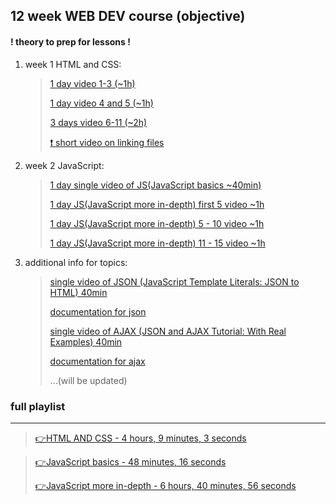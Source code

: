 
## 12 week WEB DEV course (objective)
#### ! theory to prep for lessons !
    
 1. week 1 HTML and CSS:
    >
    >[1 day video 1-3 (~1h)](https://www.youtube.com/watch?v=hu-q2zYwEYs&list=PL4cUxeGkcC9ivBf_eKCPIAYXWzLlPAm6G)
    >
    >[1 day video 4 and 5 (~1h)](https://www.youtube.com/watch?v=hu-q2zYwEYs&list=PL4cUxeGkcC9ivBf_eKCPIAYXWzLlPAm6G)
    >
    >[3 days video 6-11 (~2h)](https://www.youtube.com/watch?v=hu-q2zYwEYs&list=PL4cUxeGkcC9ivBf_eKCPIAYXWzLlPAm6G)
    >
    >[ ❗ short video on linking files](https://www.youtube.com/watch?v=VViTCJDFYIc)
 1. week 2 JavaScript:
    >[1 day single video of JS(JavaScript basics ~40min) ](https://www.youtube.com/watch?v=W6NZfCO5SIk)
    >
    >[1 day JS(JavaScript more in-depth) first 5 video ~1h ](https://www.youtube.com/watch?v=zBPeGR48_vE&list=PLqkLaKB2GJhWXV9rcarwvn06ISlL_9mPQ&index=1&ab_channel=CoderLipi)
    >
    >[1 day JS(JavaScript more in-depth) 5 - 10 video ~1h ](https://www.youtube.com/watch?v=yjE_xXL26qA&list=PLqkLaKB2GJhWXV9rcarwvn06ISlL_9mPQ&index=5&ab_channel=CoderLipi)
    >
    >[1 day JS(JavaScript more in-depth) 11 - 15 video ~1h ](https://www.youtube.com/watch?v=Fk3tdDAWkCI&list=PLqkLaKB2GJhWXV9rcarwvn06ISlL_9mPQ&index=11&ab_channel=CoderLipi)
    >
1. additional info for topics:
    >       
    >[single video of JSON (JavaScript Template Literals: JSON to HTML) 40min ](https://www.youtube.com/watch?v=DG4obitDvUA)
    >
    >[documentation for json](https://www.w3schools.com/js/js_json_intro.asp)
    >
    >[single video of AJAX (JSON and AJAX Tutorial: With Real Examples) 40min](https://www.youtube.com/watch?v=rJesac0_Ftw)
    >
    >[documentation for ajax](https://www.w3schools.com/js/js_ajax_intro.asp)
    >
    >...(will be updated)
    > 
<!-- 1. week 3 HTML and CSS:
    >[first 2 days](https://www.youtube.com/watch?v=hu-q2zYwEYs&list=PL4cUxeGkcC9ivBf_eKCPIAYXWzLlPAm6G)
 1. week 4 HTML and CSS:
    >[first 2 days](https://www.youtube.com/watch?v=hu-q2zYwEYs&list=PL4cUxeGkcC9ivBf_eKCPIAYXWzLlPAm6G) -->


### full playlist 
------------------------------------------------

>[👉HTML AND CSS - 4 hours, 9 minutes, 3 seconds ](https://www.youtube.com/watch?v=hu-q2zYwEYs&list=PL4cUxeGkcC9ivBf_eKCPIAYXWzLlPAm6G)

>[👉JavaScript basics -  48 minutes, 16 seconds ](https://www.youtube.com/watch?v=W6NZfCO5SIk)
>
>[👉JavaScript more in-depth - 6 hours, 40 minutes, 56 seconds ](https://www.youtube.com/watch?v=KXxXr0RxGDE&list=PLqkLaKB2GJhWXV9rcarwvn06ISlL_9mPQ&index=3)
